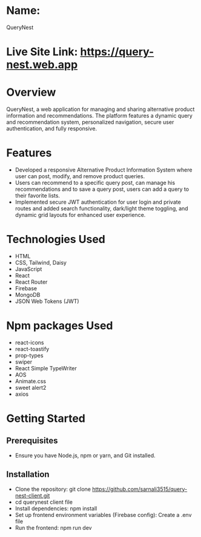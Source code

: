 # Name: 
QueryNest

# Live Site Link: https://query-nest.web.app

# Overview
QueryNest, a web application for managing and sharing alternative product information and recommendations. The platform features a dynamic query and recommendation system, personalized navigation, secure user authentication, and fully responsive. 

# Features
- Developed a responsive Alternative Product Information System where user can post, modify, and 
remove product queries.
- Users can recommend to a specific query post, can manage his recommendations and to save a 
query post, users can add a query to their favorite lists.
- Implemented secure JWT authentication for user login and private routes and added search functionality, dark/light theme toggling, and dynamic grid layouts for enhanced 
user experience.

# Technologies Used
- HTML
- CSS, Tailwind, Daisy
- JavaScript
- React
- React Router
- Firebase
- MongoDB
- JSON Web Tokens (JWT)

# Npm packages Used
- react-icons
- react-toastify
- prop-types
- swiper
- React Simple TypeWriter
- AOS
- Animate.css
- sweet alert2
- axios

# Getting Started
## Prerequisites
- Ensure you have Node.js, npm or yarn, and Git installed.

## Installation
- Clone the repository: git clone  https://github.com/sarnali3515/query-nest-client.git
- cd querynest client file
- Install dependencies: npm install
- Set up frontend environment variables (Firebase config): Create a .env file 
- Run the frontend: npm run dev

